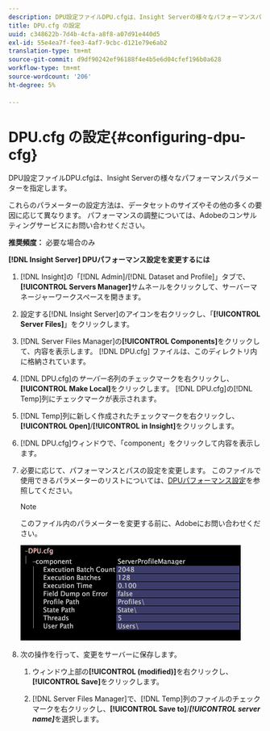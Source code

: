 ```yaml
---
description: DPU設定ファイルDPU.cfgは、Insight Serverの様々なパフォーマンスパラメーターを指定します。
title: DPU.cfg の設定
uuid: c348622b-7d4b-4cfa-a8f8-a07d91e440d5
exl-id: 55e4ea7f-fee3-4af7-9cbc-d121e79e6ab2
translation-type: tm+mt
source-git-commit: d9df90242ef96188f4e4b5e6d04cfef196b0a628
workflow-type: tm+mt
source-wordcount: '206'
ht-degree: 5%

---
```


# DPU.cfg の設定{#configuring-dpu-cfg}

DPU設定ファイルDPU.cfgは、Insight Serverの様々なパフォーマンスパラメーターを指定します。

これらのパラメーターの設定方法は、データセットのサイズやその他の多くの要因に応じて異なります。 パフォーマンスの調整については、Adobeのコンサルティングサービスにお問い合わせください。

**推奨頻度：** 必要な場合のみ

**[!DNL Insight Server] DPUパフォーマンス設定を変更するには**

1. [!DNL Insight]の「[!DNL Admin]/[!DNL Dataset and Profile]」タブで、**[!UICONTROL Servers Manager]**&#x200B;サムネールをクリックして、サーバーマネージャーワークスペースを開きます。
1. 設定する[!DNL Insight Server]のアイコンを右クリックし、「**[!UICONTROL Server Files]**」をクリックします。
1. [!DNL Server Files Manager]の&#x200B;**[!UICONTROL Components]**&#x200B;をクリックして、内容を表示します。 [!DNL DPU.cfg] ファイルは、このディレクトリ内に格納されています。
1. [!DNL DPU.cfg]の&#x200B;*サーバー名*&#x200B;列のチェックマークを右クリックし、**[!UICONTROL Make Local]**&#x200B;をクリックします。 [!DNL DPU.cfg]の[!DNL Temp]列にチェックマークが表示されます。
1. [!DNL Temp]列に新しく作成されたチェックマークを右クリックし、**[!UICONTROL Open]**/**[!UICONTROL in Insight]**&#x200B;をクリックします。
1. [!DNL DPU.cfg]ウィンドウで、「component」をクリックして内容を表示します。
1. 必要に応じて、パフォーマンスとパスの設定を変更します。 このファイルで使用できるパラメーターのリストについては、[DPUパフォーマンス設定](../../../home/c-inst-svr/c-cfg-stgs-ref/c-dpu-perf-stgs.md#concept-477c4c526de44bda84176e62266c3df1)を参照してください。

   >[!NOTE]
   >
   >このファイル内のパラメーターを変更する前に、Adobeにお問い合わせください。

   ![](assets/cfg_DPU_egvalues.png)

1. 次の操作を行って、変更をサーバーに保存します。

   1. ウィンドウ上部の&#x200B;**[!UICONTROL (modified)]**&#x200B;を右クリックし、**[!UICONTROL Save]**&#x200B;をクリックします。

   1. [!DNL Server Files Manager]で、[!DNL Temp]列のファイルのチェックマークを右クリックし、**[!UICONTROL Save to]**/***[!UICONTROL server name]***&#x200B;を選択します。
